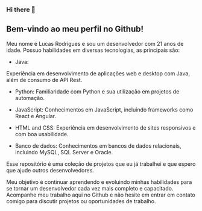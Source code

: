 ### Hi there 👋

<!--
**LucasMonteiiroo/LucasMonteiiroo** is a ✨ _special_ ✨ repository because its `README.md` (this file) appears on your GitHub profile.

Here are some ideas to get you started:

- 🔭 I’m currently working on ...
- 🌱 I’m currently learning ...
- 👯 I’m looking to collaborate on ...
- 🤔 I’m looking for help with ...
- 💬 Ask me about ...
- 📫 How to reach me: ...
- 😄 Pronouns: ...
- ⚡ Fun fact: ...
-->

## Bem-vindo ao meu perfil no Github!
Meu nome é Lucas Rodrigues e sou um desenvolvedor com 21 anos de idade. Possuo habilidades em diversas tecnologias, as principais são:

- Java: 

Experiência em desenvolvimento de aplicações web e desktop com Java, além de consumo de API Rest.

- Python: Familiaridade com Python e sua utilização em projetos de automação.

- JavaScript: Conhecimentos em JavaScript, incluindo frameworks como React e Angular.

- HTML and CSS: Experiência em desenvolvimento de sites responsivos e com boa usabilidade.

- Banco de dados: Conhecimentos em bancos de dados relacionais, incluindo MySQL, SQL Server e Oracle.



Esse repositório é uma coleção de projetos que eu já trabalhei e que espero que ajude outros desenvolvedores.

Meu objetivo é continuar aprendendo e evoluindo minhas habilidades para se tornar um desenvolvedor cada vez mais completo e capacitado. Acompanhe meu trabalho aqui no Github e não hesite em entrar em contato comigo para discutir projetos ou oportunidades de trabalho.
